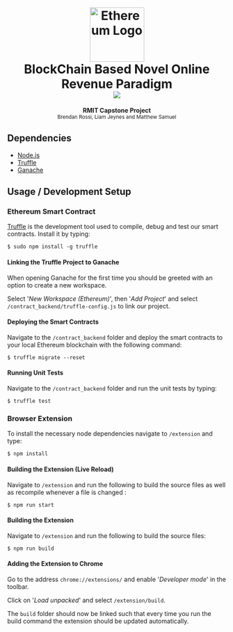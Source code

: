 
<div align="center">
  <h1>
    <img src="https://i.imgur.com/cNb34AJ.png" alt="Ethereum Logo" height="125"><br>
    BlockChain Based Novel Online<br> Revenue Paradigm<br>
    <img src="https://travis-ci.com/mjsamuel/blockchain.svg?token=8bnx6syKrM5BbM1FTCfx&branch=develop"/><br>
  </h1>
  <strong>RMIT Capstone Project<br></strong>
  <sub>Brendan Rossi, Liam Jeynes and Matthew Samuel</sub>
</div>

## Dependencies
- [Node.js](https://nodejs.org/en/)
- [Truffle](https://www.trufflesuite.com/truffle/)
- [Ganache](https://www.trufflesuite.com/ganache)

## Usage / Development Setup

### Ethereum Smart Contract
[Truffle](https://www.trufflesuite.com/docs/truffle/overview) is the development tool used to compile, debug and test our smart contracts. Install it by typing:
```
$ sudo npm install -g truffle
```

#### Linking the Truffle Project to Ganache
When opening Ganache for the first time you should be greeted with an option to create a new workspace.

Select '*New Workspace (Ethereum)*',  then '*Add Project*' and select `/contract_backend/truffle-config.js` to link our project.

#### Deploying the Smart Contracts
Navigate to the `/contract_backend` folder and deploy the smart contracts to your local Ethereum blockchain with the following command: 
```
$ truffle migrate --reset
```

#### Running Unit Tests
Navigate to the `/contract_backend` folder and run the unit tests by typing: 
```
$ truffle test
```

### Browser Extension
To install the necessary node dependencies navigate to `/extension` and type:
```
$ npm install
```

#### Building the Extension (Live Reload)
Navigate to `/extension` and run the following to build the source files as well as recompile whenever a file is changed :
```
$ npm run start
```

#### Building the Extension
Navigate to `/extension` and run the following to build the source files:
```
$ npm run build
```

#### Adding the Extension to Chrome
Go to the address `chrome://extensions/` and enable '*Developer mode*' in the toolbar.

Click on '*Load unpacked*' and select `/extension/build`.

The `build` folder should now be linked such that every time you run the build command the extension should be updated automatically.
